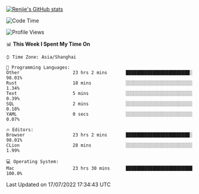 [![Renjie's GitHub stats](https://github-readme-stats.vercel.app/api?username=liurenjie1024&show_icons=true&theme=chartreuse-dark)](https://github.com/anuraghazra/github-readme-stats)

<!--START_SECTION:waka-->
![Code Time](http://img.shields.io/badge/Code%20Time-78%20hrs%2014%20mins-blue)

![Profile Views](http://img.shields.io/badge/Profile%20Views-59-blue)

📊 **This Week I Spent My Time On** 

```text
⌚︎ Time Zone: Asia/Shanghai

💬 Programming Languages: 
Other                    23 hrs 2 mins       ████████████████████████░   98.01% 
Rust                     18 mins             ░░░░░░░░░░░░░░░░░░░░░░░░░   1.34% 
Text                     5 mins              ░░░░░░░░░░░░░░░░░░░░░░░░░   0.39% 
SQL                      2 mins              ░░░░░░░░░░░░░░░░░░░░░░░░░   0.18% 
YAML                     0 secs              ░░░░░░░░░░░░░░░░░░░░░░░░░   0.07%

🔥 Editors: 
Browser                  23 hrs 2 mins       ████████████████████████░   98.01% 
CLion                    28 mins             ░░░░░░░░░░░░░░░░░░░░░░░░░   1.99%

💻 Operating System: 
Mac                      23 hrs 30 mins      █████████████████████████   100.0%

```


 Last Updated on 17/07/2022 17:34:43 UTC
<!--END_SECTION:waka-->

